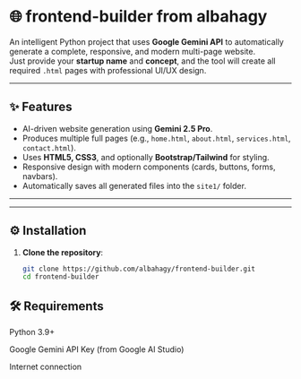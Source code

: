 # 🌐 frontend-builder from albahagy 

An intelligent Python project that uses **Google Gemini API** to automatically generate a complete, responsive, and modern multi-page website.  
Just provide your **startup name** and **concept**, and the tool will create all required `.html` pages with professional UI/UX design.

---

## ✨ Features
- AI-driven website generation using **Gemini 2.5 Pro**.
- Produces multiple full pages (e.g., `home.html`, `about.html`, `services.html`, `contact.html`).
- Uses **HTML5, CSS3**, and optionally **Bootstrap/Tailwind** for styling.
- Responsive design with modern components (cards, buttons, forms, navbars).
- Automatically saves all generated files into the `site1/` folder.

---

---

## ⚙️ Installation

1. **Clone the repository**:
   ```bash
   git clone https://github.com/albahagy/frontend-builder.git
   cd frontend-builder

## 🛠️ Requirements

Python 3.9+

Google Gemini API Key (from Google AI Studio)

Internet connection



